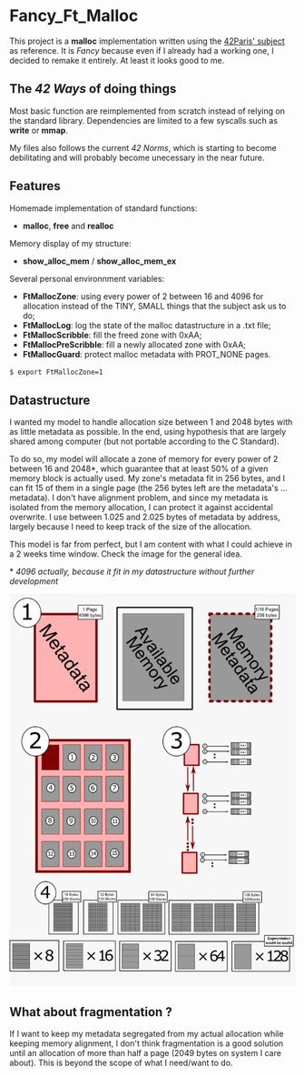 # Fancy_Ft_Malloc

This project is a **malloc** implementation written using the [42Paris' subject](https://github.com/AugustinLopez/Fancy_Ft_Malloc/blob/main/en_subject_malloc.pdf) as reference. It is *Fancy* because even if I already had a working one, I decided to remake it entirely. At least it looks good to me.


## The *42 Ways* of doing things
Most basic function are reimplemented from scratch instead of relying on the standard library. Dependencies are limited to a few syscalls such as **write** or **mmap**.

My files also follows the current *42 Norms*, which is starting to become debilitating and will probably become unecessary in the near future.

## Features
Homemade implementation of standard functions:
- **malloc**, **free** and **realloc**

Memory display of my structure:
- **show_alloc_mem** / **show_alloc_mem_ex**

Several personal environnment variables: 
- **FtMallocZone**: using every power of 2 between 16 and 4096 for allocation instead of the TINY, SMALL things that the subject ask us to do;
- **FtMallocLog**: log the state of the malloc datastructure in a .txt file;
- **FtMallocScribble**: fill the freed zone with 0xAA;
- **FtMallocPreScribble**: fill a newly allocated zone with 0xAA;
- **FtMallocGuard**: protect malloc metadata with PROT_NONE pages.
```sh
$ export FtMallocZone=1
```
## Datastructure

I wanted my model to handle allocation size between 1 and 2048 bytes with as little metadata as possible. In the end, using hypothesis that are largely shared among computer (but not portable according to the C Standard). 

To do so, my model will allocate a zone of memory for every power of 2 between 16 and 2048*, which guarantee that at least 50% of a given memory block is actually used. My zone's metadata fit in 256 bytes, and I can fit 15 of them in a single page (the 256 bytes left are the metadata's ... metadata). I don't have alignment problem, and since my metadata is isolated from the memory allocation, I can protect it against accidental overwrite. I use between 1.025 and 2.025 bytes of metadata by address, largely because I need to keep track of the size of the allocation.

This model is far from perfect, but I am content with what I could achieve in a 2 weeks time window. Check the image for the general idea.

\* *4096 actually, because it fit in my datastructure without further development*

![My malloc datastructure](https://github.com/AugustinLopez/Fancy_Ft_Malloc/blob/main/g23930.png)

## What about fragmentation ?

If I want to keep my metadata segregated from my actual allocation while keeping memory alignment, I don't think fragmentation is a good solution until an allocation of more than half a page (2049 bytes on system I care about). This is beyond the scope of what I need/want to do.
